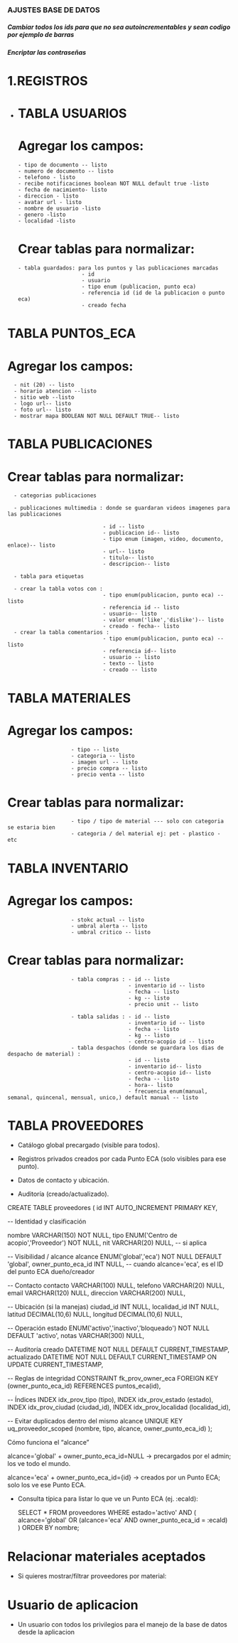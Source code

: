 ### AJUSTES BASE DE DATOS

##### Cambiar todos los ids para que no sea autoincrementables y sean codigo por ejemplo de barras
##### Encriptar las contraseñas 

# 1.REGISTROS

- # TABLA USUARIOS

  # Agregar los campos: 

      - tipo de documento -- listo
      - numero de documento -- listo
      - telefono - listo
      - recibe notificaciones boolean NOT NULL default true -listo
      - fecha de nacimiento- listo
      - direccion - listo
      - avatar url - listo
      - nombre de usuario -listo
      - genero -listo
      - localidad -listo


  # Crear tablas para normalizar:

      - tabla guardados: para los puntos y las publicaciones marcadas
                          - id
                          - usuario
                          - tipo enum (publicacion, punto eca)
                          - referencia id (id de la publicacion o punto eca)
                          - creado fecha

# TABLA PUNTOS_ECA

  # Agregar los campos: 

      - nit (20) -- listo
      - horario atencion --listo
      - sitio web --listo
      - logo url-- listo
      - foto url-- listo
      - mostrar mapa BOOLEAN NOT NULL DEFAULT TRUE-- listo

# TABLA PUBLICACIONES

  # Crear tablas para normalizar:

      - categorias publicaciones

      - publicaciones multimedia : donde se guardaran videos imagenes para las publicaciones

                                  - id -- listo
                                  - publicacion id-- listo
                                  - tipo enum (imagen, video, documento, enlace)-- listo
                                  - url-- listo
                                  - titulo-- listo
                                  - descripcion-- listo

      - tabla para etiquetas 

      - crear la tabla votos con : 
                                  - tipo enum(publicacion, punto eca) -- listo
                                  - referencia id -- listo
                                  - usuario-- listo
                                  - valor enum('like','dislike')-- listo
                                  - creado - fecha-- listo
      - crear la tabla comentarios :
                                  - tipo enum(publicacion, punto eca) -- listo
                                  - referencia id-- listo
                                  - usuario -- listo
                                  - texto -- listo
                                  - creado -- listo
# TABLA MATERIALES
  # Agregar los campos: 
                        - tipo -- listo
                        - categoria -- listo
                        - imagen url -- listo
                        - precio compra -- listo
                        - precio venta -- listo
  # Crear tablas para normalizar:
                        - tipo / tipo de material --- solo con categoria se estaria bien
                        - categoria / del material ej: pet - plastico - etc

# TABLA INVENTARIO
  # Agregar los campos: 
                        - stokc actual -- listo
                        - umbral alerta -- listo
                        - umbral critico -- listo
  # Crear tablas para normalizar:
                        - tabla compras : - id -- listo
                                          - inventario id -- listo
                                          - fecha -- listo
                                          - kg -- listo
                                          - precio unit -- listo
                        
                        - tabla salidas : - id -- listo
                                          - inventario id -- listo
                                          - fecha -- listo
                                          - kg -- listo
                                          - centro-acopio id -- listo
                        - tabla despachos (donde se guardara los dias de despacho de material) :
                                          - id -- listo
                                          - inventario id-- listo
                                          - centro-acopio id-- listo
                                          - fecha -- listo
                                          - hora-- listo
                                          - frecuencia enum(manual, semanal, quincenal, mensual, unico,) default manual -- listo
                                        
# TABLA PROVEEDORES

- Catálogo global precargado (visible para todos).

- Registros privados creados por cada Punto ECA (solo visibles para ese punto).

- Datos de contacto y ubicación.

- Auditoría (creado/actualizado).

CREATE TABLE proveedores (
  id                INT AUTO_INCREMENT PRIMARY KEY,

  -- Identidad y clasificación
 
  nombre            VARCHAR(150)   NOT NULL,
  tipo              ENUM('Centro de acopio','Proveedor') NOT NULL,
  nit               VARCHAR(20)    NULL,          -- si aplica

  -- Visibilidad / alcance
  alcance           ENUM('global','eca') NOT NULL DEFAULT 'global',
  owner_punto_eca_id INT NULL,  -- cuando alcance='eca', es el ID del punto ECA dueño/creador

  -- Contacto
  contacto          VARCHAR(100)  NULL,
  telefono          VARCHAR(20)   NULL,
  email             VARCHAR(120)  NULL,
  direccion         VARCHAR(200)  NULL,

  -- Ubicación (si la manejas)
  ciudad_id         INT NULL,
  localidad_id      INT NULL,
  latitud           DECIMAL(10,6) NULL,
  longitud          DECIMAL(10,6) NULL,

  -- Operación
  estado            ENUM('activo','inactivo','bloqueado') NOT NULL DEFAULT 'activo',
  notas             VARCHAR(300)  NULL,

  -- Auditoría
  creado            DATETIME NOT NULL DEFAULT CURRENT_TIMESTAMP,
  actualizado       DATETIME NOT NULL DEFAULT CURRENT_TIMESTAMP ON UPDATE CURRENT_TIMESTAMP,

  -- Reglas de integridad
  CONSTRAINT fk_prov_owner_eca
    FOREIGN KEY (owner_punto_eca_id) REFERENCES puntos_eca(id),

  -- Índices
  INDEX idx_prov_tipo (tipo),
  INDEX idx_prov_estado (estado),
  INDEX idx_prov_ciudad (ciudad_id),
  INDEX idx_prov_localidad (localidad_id),

  -- Evitar duplicados dentro del mismo alcance
  UNIQUE KEY uq_proveedor_scoped (nombre, tipo, alcance, owner_punto_eca_id)
);


Cómo funciona el “alcance”

alcance='global' + owner_punto_eca_id=NULL → precargados por el admin; los ve todo el mundo.

alcance='eca' + owner_punto_eca_id={id} → creados por un Punto ECA; solo los ve ese Punto ECA.

- Consulta típica para listar lo que ve un Punto ECA (ej. :ecaId):
  
  SELECT *
FROM proveedores
WHERE estado='activo' AND (
  alcance='global'
  OR (alcance='eca' AND owner_punto_eca_id = :ecaId)
)
ORDER BY nombre;

# Relacionar materiales aceptados

- Si quieres mostrar/filtrar proveedores por material:

# Usuario de aplicacion
- Un usuario con todos los privilegios para el manejo de la base de datos desde la aplicacion


